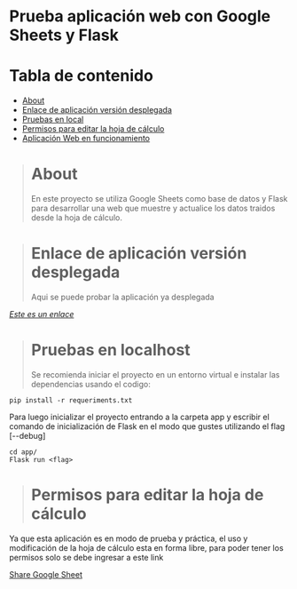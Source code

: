 # **Prueba aplicación web con Google Sheets y Flask**

# Tabla de contenido

- [About](#about)
- [Enlace de aplicación versión desplegada](#enlace-de-aplicación-versión-desplegada)
- [Pruebas en local](#prueba-aplicación-web-con-google-sheets-y-flask)
- [Permisos para editar la hoja de cálculo](#permisos-para-editar-la-hoja-de-cálculo)
- [Aplicación Web en funcionamiento](#aplicación-web-en-funcionamiento)

> # About
>
> En este proyecto se utiliza Google Sheets como base de datos y Flask para desarrollar una web que muestre y actualice los datos traidos desde la hoja de cálculo.

> # Enlace de aplicación versión desplegada
>
> Aqui se puede probar la aplicación ya desplegada

_[Este es un enlace](https://www.google.com)_

> # Pruebas en localhost
>
> Se recomienda iniciar el proyecto en un entorno virtual e instalar las dependencias usando el codigo:

    pip install -r requeriments.txt

Para luego inicializar el proyecto entrando a la carpeta app y escribir el comando de inicialización de Flask en el modo que gustes utilizando el flag [--debug]

    cd app/
    Flask run <flag>

> # Permisos para editar la hoja de cálculo

Ya que esta aplicación es en modo de prueba y práctica, el uso y modificación de la hoja de cálculo esta en forma libre, para poder tener los permisos solo se debe ingresar a este link

[Share Google Sheet](https://docs.google.com/spreadsheets/d/1D51P0-dVW9lm8OiuGjehxOR4bEH_4auNrj7Ksx204Oc/edit?usp=sharing)

